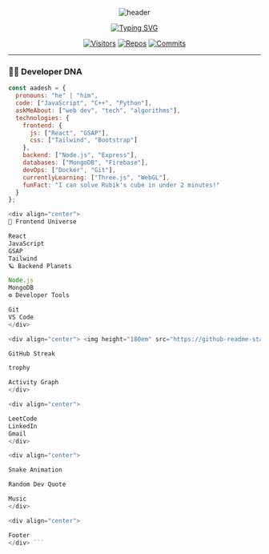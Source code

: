<div align="center">
  
  ![header](https://capsule-render.vercel.app/api?type=waving&color=gradient&height=250&section=header&text=Aadesh%20Jogi&fontSize=70&fontAlignY=40&desc=Full-Stack%20Developer%20|%20CS%20Student&descAlignY=60&animation=fadeIn)

  [![Typing SVG](https://readme-typing-svg.demolab.com?font=Fira+Code&weight=600&size=24&duration=4000&pause=1000&color=38BDD8&center=true&vCenter=true&width=600&lines=%3C%2F%3E+Code+Artisan;%F0%9F%92%BB+Tech+Enthusiast;%F0%9F%93%9A+Continuous+Learner;%E2%9C%A8+Digital+Creator)](https://git.io/typing-svg)

  [![Visitors](https://komarev.com/ghpvc/?username=historictors&label=Profile%20Views&color=0e75b6&style=flat)](https://github.com/historictors)
  [![Repos](https://badges.strrl.dev/repos/historictors?color=blueviolet&style=flat)](https://github.com/historictors?tab=repositories)
  [![Commits](https://badges.strrl.dev/commits/all/historictors?color=teal&style=flat)](https://github.com/historictors)

</div>

---

### 🧑‍💻 **Developer DNA**

```javascript
const aadesh = {
  pronouns: "he" | "him",
  code: ["JavaScript", "C++", "Python"],
  askMeAbout: ["web dev", "tech", "algorithms"],
  technologies: {
    frontend: {
      js: ["React", "GSAP"],
      css: ["Tailwind", "Bootstrap"]
    },
    backend: ["Node.js", "Express"],
    databases: ["MongoDB", "Firebase"],
    devOps: ["Docker", "Git"],
    currentlyLearning: ["Three.js", "WebGL"],
    funFact: "I can solve Rubik's cube in under 2 minutes!"
  }
};

<div align="center">
🌌 Frontend Universe

React
JavaScript
GSAP
Tailwind
🪐 Backend Planets

Node.js
MongoDB
⚙️ Developer Tools

Git
VS Code
</div>

<div align="center"> <img height="180em" src="https://github-readme-stats.vercel.app/api?username=historictors&show_icons=true&theme=radical&include_all_commits=true&count_private=true"/> <img height="180em" src="https://github-readme-stats.vercel.app/api/top-langs/?username=historictors&layout=compact&theme=radical&langs_count=8"/>

GitHub Streak

trophy

Activity Graph
</div>

<div align="center">

LeetCode
LinkedIn
Gmail
</div>

<div align="center">

Snake Animation

Random Dev Quote

Music
</div>

<div align="center">

Footer
</div> ```
